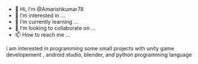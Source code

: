 - 👋 Hi, I’m @Amarishkumar78
- 👀 I’m interested in ...
- 🌱 I’m currently learning ...
- 💞️ I’m looking to collaborate on ...
- 📫 How to reach me ...

<!---
Amarishkumar78/Amarishkumar78 is a ✨ special ✨ repository because its `README.md` (this file) appears on your GitHub profile.
You can click the Preview link to take a look at your changes.
--->
i am interested in programming some small projects with unity game developement , android studio, blender, and python programming language

